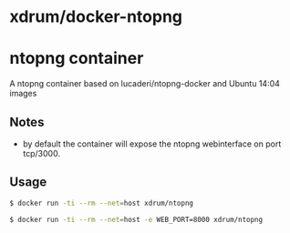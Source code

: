 # xdrum/docker-ntopng
# ntopng container

A ntopng container based on lucaderi/ntopng-docker and Ubuntu 14:04 images

## Notes
* by default the container will expose the ntopng webinterface on port tcp/3000.

## Usage

```bash
$ docker run -ti --rm --net=host xdrum/ntopng
```

```bash
$ docker run -ti --rm --net=host -e WEB_PORT=8000 xdrum/ntopng
```
